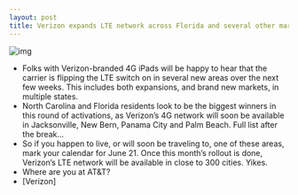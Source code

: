 ```yaml
---
layout: post
title: Verizon expands LTE network across Florida and several other markets
---
```

![img](http://media.idownloadblog.com/wp-content/uploads/2012/03/LTE-iPad-3-.png)
* Folks with Verizon-branded 4G iPads will be happy to hear that the carrier is flipping the LTE switch on in several new areas over the next few weeks. This includes both expansions, and brand new markets, in multiple states.
* North Carolina and Florida residents look to be the biggest winners in this round of activations, as Verizon’s 4G network will soon be available in Jacksonville, New Bern, Panama City and Palm Beach. Full list after the break…
* So if you happen to live, or will soon be traveling to, one of these areas, mark your calendar for June 21. Once this month’s rollout is done, Verizon’s LTE network will be available in close to 300 cities. Yikes.
* Where are you at AT&T?
* [Verizon]

